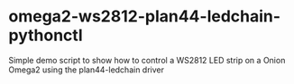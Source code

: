 # omega2-ws2812-plan44-ledchain-pythonctl
Simple demo script to show how to control a WS2812 LED strip on a Onion Omega2 using the plan44-ledchain driver
